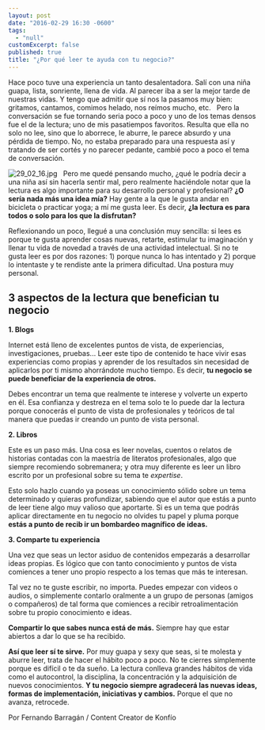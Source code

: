 ```yaml
---
layout: post
date: "2016-02-29 16:30 -0600"
tags: 
  - "null"
customExcerpt: false
published: true
title: "¿Por qué leer te ayuda con tu negocio?"
---
```



Hace poco tuve una experiencia un tanto desalentadora. Salí con una niña guapa, lista, sonriente, llena de vida. Al parecer iba a ser la mejor tarde de nuestras vidas. Y tengo que admitir que sí nos la pasamos muy bien: gritamos, cantamos, comimos helado, nos reímos mucho, etc.
 
Pero la conversación se fue tornando seria poco a poco y uno de los temas densos fue el de la lectura; uno de mis pasatiempos favoritos. Resulta que ella no solo no lee, sino que lo aborrece, le aburre, le parece absurdo y una pérdida de tiempo. No, no estaba preparado para una respuesta así y tratando de ser cortés y no parecer pedante, cambié poco a poco el tema de conversación.

![29_02_16.jpg]({{site.baseurl}}/img/29_02_16.jpg)
 
Pero me quedé pensando mucho, ¿qué le podría decir a una niña así sin hacerla sentir mal, pero realmente haciéndole notar que la lectura es algo importante para su desarrollo personal y profesional? **¿O sería nada más una idea mía?** Hay gente a la que le gusta andar en bicicleta o practicar yoga; a mí me gusta leer. Es decir, **¿la lectura es para todos o solo para los que la disfrutan?**

Reflexionando un poco, llegué a una conclusión muy sencilla: si lees es porque te gusta aprender cosas nuevas, retarte, estimular tu imaginación y llenar tu vida de novedad a través de una actividad intelectual. Si no te gusta leer es por dos razones: 1) porque nunca lo has intentado y 2) porque lo intentaste y te rendiste ante la primera dificultad. Una postura muy personal.

## 3 aspectos de la lectura que benefician tu negocio

**1. Blogs**

Internet está lleno de excelentes puntos de vista, de experiencias, investigaciones, pruebas... Leer este tipo de contenido te hace vivir esas experiencias como propias y aprender de los resultados sin necesidad de aplicarlos por ti mismo ahorrándote mucho tiempo. Es decir, **tu negocio se puede beneficiar de la experiencia de otros.**

Debes encontrar un tema que realmente te interese y volverte un experto en él. Esa confianza y destreza en el tema solo te lo puede dar la lectura porque conocerás el punto de vista de profesionales y teóricos de tal manera que puedas ir creando un punto de vista personal.

**2. Libros**

Este es un paso más. Una cosa es leer novelas, cuentos o relatos de historias contadas con la maestría de literatos profesionales, algo que siempre recomiendo sobremanera; y otra muy diferente es leer un libro escrito por un profesional sobre su tema te _expertise_.

Esto solo hazlo cuando ya poseas un conocimiento sólido sobre un tema determinado y quieras profundizar, sabiendo que el autor que estás a punto de leer tiene algo muy valioso que aportarte. Si es un tema que podrás aplicar directamente en tu negocio no olvides tu papel y pluma porque **estás a punto de recib ir un bombardeo magnífico de ideas.**

**3. Comparte tu experiencia**

Una vez que seas un lector asiduo de contenidos empezarás a desarrollar ideas propias. Es lógico que con tanto conocimiento y puntos de vista comiences a tener uno propio respecto a los temas que más te interesan.

Tal vez no te guste escribir, no importa. Puedes empezar con videos o audios, o simplemente contarlo oralmente a un grupo de personas (amigos o compañeros) de tal forma que comiences a recibir retroalimentación sobre tu propio conocimiento e ideas.

**Compartir lo que sabes nunca está de más.** Siempre hay que estar abiertos a dar lo que se ha recibido. 

**Así que leer sí te sirve.** Por muy guapa y sexy que seas, si te molesta y aburre leer, trata de hacer el hábito poco a poco. No te cierres simplemente porque es difícil o te da sueño. La lectura conlleva grandes hábitos de vida como el autocontrol, la disciplina, la concentración y la adquisición de nuevos conocimientos. **Y tu negocio siempre agradecerá las nuevas ideas, formas de implementación, iniciativas y cambios.** Porque el que no avanza, retrocede.

Por Fernando Barragán / Content Creator de Konfío
